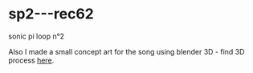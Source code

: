 # sp2---rec62
sonic pi loop n°2

Also I made a small concept art for the song using blender 3D - find 3D process [here](https://www.artstation.com/artwork/eJkVKP).
